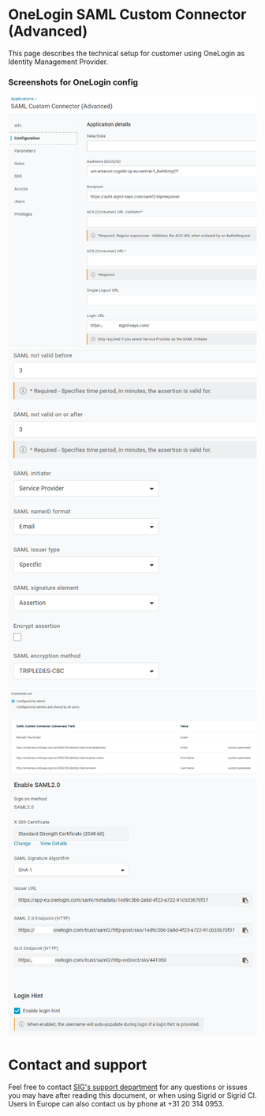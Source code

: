 OneLogin SAML Custom Connector (Advanced)
===========================================

This page describes the technical setup for customer using OneLogin as Identity Management Provider.

### Screenshots for OneLogin config

<img src="../images/onelogin-saml-1.png" width="800" />
<img src="../images/onelogin-saml-2.png" width="800" />
<img src="../images/onelogin-saml-3.png" width="800" />
<img src="../images/onelogin-saml-4.png" width="800" />



# Contact and support
Feel free to contact [SIG's support department](mailto:support@softwareimprovementgroup.com) for any questions or issues you may have after reading this document, or when using Sigrid or Sigrid CI. Users in Europe can also contact us by phone at +31 20 314 0953.
